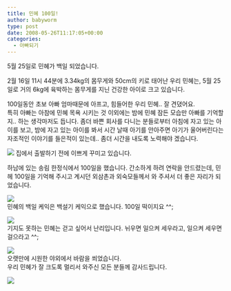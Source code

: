 ```yaml
---
title: 민혜 100일!
author: babyworm
type: post
date: 2008-05-26T11:17:05+00:00
categories:
  - 아빠되기
---
```

5월 25일로 민혜가 백일 되었습니다. 

2월 16일 11시 44분에 3.34kg의 몸무게와 50cm의 키로 태어난 우리 민혜는, 5월 25일로 거의 6kg에 육박하는 몸무게를 지닌 건강한 아이로 크고 있습니다. 

100일동안 초보 아빠 엄마때문에 아프고, 힘들어한 우리 민혜.. 잘 견뎠어요.<br>
특히 아빠는 아참에 민혜 목욕 시키는 것 이외에는 밤에 민혜 잠든 모습만 아빠를 기억할지.. 하는 생각마저도 듭니다. 좀더 바쁜 회사를 다니는 분들로부터 아침에 자고 있는 아이를 보고, 밤에 자고 있는 아이를 봐서 시간 날때 아기를 안아주면 아기가 울어버린다는 자조적인 이야기를 들은적이 있는데.. 좀더 시간을 내도록 노력해야 겠습니다. 

<img decoding="async" src="https://i0.wp.com/babyworm.net/wordpress/wp-content/uploads/1/jk8.jpg?w=625"  data-recalc-dims="1" /> 집에서 출발하기 전에 이쁘게 꾸미고 있습니다. 

하남에 있는 송림 한정식에서 100일을 했습니다. 간소하게 하려 연락을 안드렸는데, 민헤 100일을 기억해 주시고 계시던 외삼촌과 외숙모들께서 와 주셔서 더 좋은 자리가 되었습니다. 

<img decoding="async" src="https://i0.wp.com/babyworm.net/wordpress/wp-content/uploads/1/ik19.jpg?w=625"  data-recalc-dims="1" /><br>
민혜의 백일 케익은 백설기 케익으로 했습니다. 100일 떡이지요 ^^;

<img decoding="async" src="https://i0.wp.com/babyworm.net/wordpress/wp-content/uploads/1/ik32.jpg?w=625"  data-recalc-dims="1" /><br>
기지도 못하는 민혜는 걷고 싶어서 난리입니다. 뉘우면 일으켜 세우라고, 일으켜 세우면 걸으라고 ^^;

<img decoding="async" src="https://i0.wp.com/babyworm.net/wordpress/wp-content/uploads/1/ik26.jpg?w=625"  data-recalc-dims="1" /><br>
오랫만에 시원한 야외에서 바람을 쐬었습니다.<br>
우리 민혜가 잘 크도록 멀리서 와주신 모든 분들께 감사드립니다. 

<img decoding="async" src="https://i0.wp.com/babyworm.net/wordpress/wp-content/uploads/1/hk30.jpg?w=625"  data-recalc-dims="1" />
